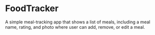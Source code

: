 # FoodTracker

A simple meal-tracking app that shows a list of meals, including a meal name, rating, and photo where user can add, remove, or edit a meal.
